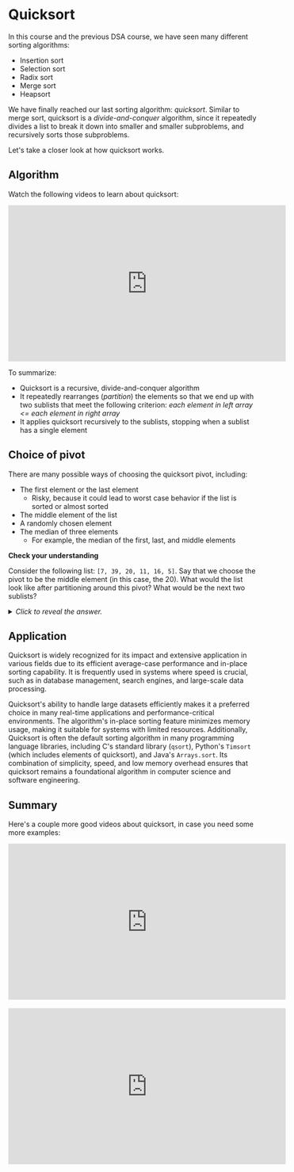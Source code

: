 # Quicksort

In this course and the previous DSA course, we have seen many different sorting algorithms:

- Insertion sort
- Selection sort
- Radix sort
- Merge sort
- Heapsort

We have finally reached our last sorting algorithm: *quicksort*. Similar to merge sort, quicksort is a *divide-and-conquer* algorithm, since it repeatedly divides a list to break it down into smaller and smaller subproblems, and recursively sorts those subproblems.

Let's take a closer look at how quicksort works.

## Algorithm

Watch the following videos to learn about quicksort:

<center>
<iframe width="560" height="315" src="https://www.youtube.com/embed/COk73cpQbFQ?si=cGV7w7KtWw3V8lUB" title="YouTube video player" frameborder="0" allow="accelerometer; autoplay; clipboard-write; encrypted-media; gyroscope; picture-in-picture; web-share" referrerpolicy="strict-origin-when-cross-origin" allowfullscreen></iframe>
</center>

To summarize:

- Quicksort is a recursive, divide-and-conquer algorithm
- It repeatedly rearranges (*partition*) the elements so that we end up with two sublists that meet the following criterion: *each element in left array <= each element in right array*
- It applies quicksort recursively to the sublists, stopping when a sublist has a single element

## Choice of pivot

There are many possible ways of choosing the quicksort pivot, including:

* The first element or the last element
    * Risky, because it could lead to worst case behavior if the list is sorted or almost sorted
* The middle element of the list
* A randomly chosen element
* The median of three elements
    * For example, the median of the first, last, and middle elements

<aside>
<b>Check your understanding</b>
<p>Consider the following list: <code>[7, 39, 20, 11, 16, 5]</code>. Say that we choose the pivot to be the middle element (in this case, the 20). What would the list look like after partitioning around this pivot? What would be the next two sublists?</p>
<details>
<summary>
<i>Click to reveal the answer.</i>
</summary>
<p><b>Answer.</b> The partition algorithm proceeds by starting from the left and looking for elements >= 20. It therefore stops at the 39. It then starts from the right, looking for elements <= 20. It therefore stops at the 5, and swaps the 39 and the 5: <code>[7, 5, 20, 11, 16, 39]</code>. It then continues from the left, stopping at the 20 (since it is >= 20). Continuing from the right, it stops at 16, and swaps the 20 and 16: <code>[7, 5, 16, 11, 20, 39]</code>. Continuing from the left, it goes past the 11 and then stops again at the 20 (since it is >= 20). Continuing from the right, it stops at the 11 (since it is <= 20). Since the pointers coming from the two sides have crossed, no swap is needed, and the partition step ends with the list as <code>[7, 5, 16, 11, 20, 39]</code>.</p>
<p>At this point, the left sublist is <code>[7, 5, 16, 11]</code>, and the right subarray is <code>[20, 39]</code>.</p>
</details>
</aside>

## Application

Quicksort is widely recognized for its impact and extensive application in various fields due to its efficient average-case performance and in-place sorting capability. It is frequently used in systems where speed is crucial, such as in database management, search engines, and large-scale data processing.

Quicksort's ability to handle large datasets efficiently makes it a preferred choice in many real-time applications and performance-critical environments. The algorithm's in-place sorting feature minimizes memory usage, making it suitable for systems with limited resources. Additionally, Quicksort is often the default sorting algorithm in many programming language libraries, including C's standard library (`qsort`), Python's `Timsort` (which includes elements of quicksort), and Java's `Arrays.sort`. Its combination of simplicity, speed, and low memory overhead ensures that quicksort remains a foundational algorithm in computer science and software engineering.

## Summary

Here's a couple more good videos about quicksort, in case you need some more examples:

<center>
<iframe width="560" height="315" src="https://www.youtube.com/embed/ZHVk2blR45Q?si=iUPx2Rn6dDXZcCUZ" title="YouTube video player" frameborder="0" allow="accelerometer; autoplay; clipboard-write; encrypted-media; gyroscope; picture-in-picture; web-share" referrerpolicy="strict-origin-when-cross-origin" allowfullscreen></iframe>
</center>
<br>
<center>
<iframe width="560" height="315" src="https://www.youtube.com/embed/Hoixgm4-P4M?si=DgJYQYqEXKGg8RXu" title="YouTube video player" frameborder="0" allow="accelerometer; autoplay; clipboard-write; encrypted-media; gyroscope; picture-in-picture; web-share" referrerpolicy="strict-origin-when-cross-origin" allowfullscreen></iframe>
</center>
